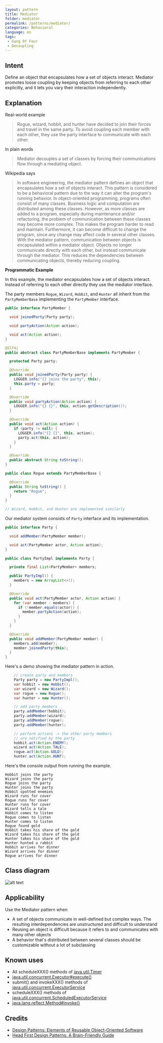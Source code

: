 ```yaml
---
layout: pattern
title: Mediator
folder: mediator
permalink: /patterns/mediator/
categories: Behavioral
language: en
tags:
 - Gang Of Four
 - Decoupling
---
```


## Intent

Define an object that encapsulates how a set of objects interact. Mediator promotes loose coupling 
by keeping objects from referring to each other explicitly, and it lets you vary their interaction 
independently.

## Explanation

Real-world example

> Rogue, wizard, hobbit, and hunter have decided to join their forces and travel in the same
> party. To avoid coupling each member with each other, they use the party interface to
> communicate with each other.

In plain words

> Mediator decouples a set of classes by forcing their communications flow through a mediating
> object.

Wikipedia says

> In software engineering, the mediator pattern defines an object that encapsulates how a set of 
> objects interact. This pattern is considered to be a behavioral pattern due to the way it can 
> alter the program's running behavior. In object-oriented programming, programs often consist of 
> many classes. Business logic and computation are distributed among these classes. However, as 
> more classes are added to a program, especially during maintenance and/or refactoring, the 
> problem of communication between these classes may become more complex. This makes the program 
> harder to read and maintain. Furthermore, it can become difficult to change the program, since 
> any change may affect code in several other classes. With the mediator pattern, communication 
> between objects is encapsulated within a mediator object. Objects no longer communicate directly 
> with each other, but instead communicate through the mediator. This reduces the dependencies 
> between communicating objects, thereby reducing coupling.

**Programmatic Example**

In this example, the mediator encapsulates how a set of objects interact. Instead of referring to 
each other directly they use the mediator interface.

The party members `Rogue`, `Wizard`, `Hobbit`, and `Hunter` all inherit from the `PartyMemberBase`
implementing the `PartyMember` interface.

```java
public interface PartyMember {

  void joinedParty(Party party);

  void partyAction(Action action);

  void act(Action action);
}

@Slf4j
public abstract class PartyMemberBase implements PartyMember {

  protected Party party;

  @Override
  public void joinedParty(Party party) {
    LOGGER.info("{} joins the party", this);
    this.party = party;
  }

  @Override
  public void partyAction(Action action) {
    LOGGER.info("{} {}", this, action.getDescription());
  }

  @Override
  public void act(Action action) {
    if (party != null) {
      LOGGER.info("{} {}", this, action);
      party.act(this, action);
    }
  }

  @Override
  public abstract String toString();
}

public class Rogue extends PartyMemberBase {

  @Override
  public String toString() {
    return "Rogue";
  }
}

// Wizard, Hobbit, and Hunter are implemented similarly
```

Our mediator system consists of `Party` interface and its implementation.

```java
public interface Party {

  void addMember(PartyMember member);

  void act(PartyMember actor, Action action);
}

public class PartyImpl implements Party {

  private final List<PartyMember> members;

  public PartyImpl() {
    members = new ArrayList<>();
  }

  @Override
  public void act(PartyMember actor, Action action) {
    for (var member : members) {
      if (!member.equals(actor)) {
        member.partyAction(action);
      }
    }
  }

  @Override
  public void addMember(PartyMember member) {
    members.add(member);
    member.joinedParty(this);
  }
}
```

Here's a demo showing the mediator pattern in action.

```java
    // create party and members
    Party party = new PartyImpl();
    var hobbit = new Hobbit();
    var wizard = new Wizard();
    var rogue = new Rogue();
    var hunter = new Hunter();

    // add party members
    party.addMember(hobbit);
    party.addMember(wizard);
    party.addMember(rogue);
    party.addMember(hunter);

    // perform actions -> the other party members
    // are notified by the party
    hobbit.act(Action.ENEMY);
    wizard.act(Action.TALE);
    rogue.act(Action.GOLD);
    hunter.act(Action.HUNT);
```

Here's the console output from running the example.

```
Hobbit joins the party
Wizard joins the party
Rogue joins the party
Hunter joins the party
Hobbit spotted enemies
Wizard runs for cover
Rogue runs for cover
Hunter runs for cover
Wizard tells a tale
Hobbit comes to listen
Rogue comes to listen
Hunter comes to listen
Rogue found gold
Hobbit takes his share of the gold
Wizard takes his share of the gold
Hunter takes his share of the gold
Hunter hunted a rabbit
Hobbit arrives for dinner
Wizard arrives for dinner
Rogue arrives for dinner
```

## Class diagram

![alt text](./etc/mediator_1.png "Mediator")

## Applicability

Use the Mediator pattern when

* A set of objects communicate in well-defined but complex ways. The resulting interdependencies are unstructured and difficult to understand
* Reusing an object is difficult because it refers to and communicates with many other objects
* A behavior that's distributed between several classes should be customizable without a lot of subclassing

## Known uses

* All scheduleXXX() methods of [java.util.Timer](http://docs.oracle.com/javase/8/docs/api/java/util/Timer.html)
* [java.util.concurrent.Executor#execute()](http://docs.oracle.com/javase/8/docs/api/java/util/concurrent/Executor.html#execute-java.lang.Runnable-)
* submit() and invokeXXX() methods of [java.util.concurrent.ExecutorService](http://docs.oracle.com/javase/8/docs/api/java/util/concurrent/ExecutorService.html)
* scheduleXXX() methods of [java.util.concurrent.ScheduledExecutorService](http://docs.oracle.com/javase/8/docs/api/java/util/concurrent/ScheduledExecutorService.html)
* [java.lang.reflect.Method#invoke()](http://docs.oracle.com/javase/8/docs/api/java/lang/reflect/Method.html#invoke-java.lang.Object-java.lang.Object...-)

## Credits

* [Design Patterns: Elements of Reusable Object-Oriented Software](https://www.amazon.com/gp/product/0201633612/ref=as_li_tl?ie=UTF8&camp=1789&creative=9325&creativeASIN=0201633612&linkCode=as2&tag=javadesignpat-20&linkId=675d49790ce11db99d90bde47f1aeb59)
* [Head First Design Patterns: A Brain-Friendly Guide](https://www.amazon.com/gp/product/0596007124/ref=as_li_tl?ie=UTF8&camp=1789&creative=9325&creativeASIN=0596007124&linkCode=as2&tag=javadesignpat-20&linkId=6b8b6eea86021af6c8e3cd3fc382cb5b)
